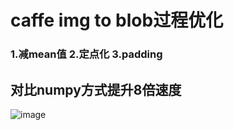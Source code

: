 # caffe img to blob过程优化
### 1.减mean值 2.定点化 3.padding 
##  对比numpy方式提升8倍速度
![image](https://github.com/wangshankun/rcnn-optimize/blob/master/numpy_shape_optimize/img_to_blob/readme.jpg)
